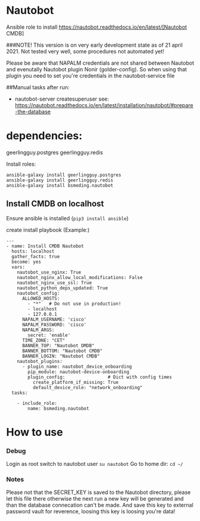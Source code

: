 Nautobot
=====

Ansible role to install https://nautobot.readthedocs.io/en/latest/[Nautobot CMDB]

###NOTE!
This version is on very early development state as of 21 april 2021.
Not tested very well, some procedures not automated yet!

Please be aware that NAPALM credentials are not shared between Nautobot and evenutally Nautobot plugin Nonir (golder-config). So when using that plugin you need to set you're credentials in the nautobot-service file

##Manual tasks after run:
* nautobot-server createsuperuser
see: https://nautobot.readthedocs.io/en/latest/installation/nautobot/#prepare-the-database


# dependencies:
geerlingguy.postgres
geerlingguy.redis

Install roles:
```
ansible-galaxy install geerlingguy.postgres
ansible-galaxy install geerlingguy.redis
ansible-galaxy install bsmeding.nautobot
```

## Install CMDB on localhost
Ensure ansible is installed (`pip3 install ansible`)

create install playbook (Example:)
```
---
- name: Install CMDB Nautobot
  hosts: localhost
  gather_facts: true
  become: yes
  vars:
    nautobot_use_nginx: True
    nautobot_nginx_allow_local_modifications: False
    nautobot_nginx_use_ssl: True
    nautobot_python_deps_updated: True
    nautobot_config:
      ALLOWED_HOSTS:
        - "*"   # Do not use in production!
        - localhost
        - 127.0.0.1
      NAPALM_USERNAME: 'cisco'
      NAPALM_PASSWORD: 'cisco'
      NAPALM_ARGS:
        secret: 'enable'
      TIME_ZONE: "CET"
      BANNER_TOP: "Nautobot DMDB"
      BANNER_BOTTOM: "Nautobot CMDB"
      BANNER_LOGIN: "Nautobot CMDB"
    nautobot_plugins:
      - plugin_name: nautobot_device_onboarding
        pip_module: nautobot-device-onboarding
        plugin_config:                # Dict with config times
          create_platform_if_missing: True
          default_device_role: "network_onboarding"
  tasks:

    - include_role:
        name: bsmeding.nautobot

```


# How to use


### Debug
Login as root
switch to nautobot user `su nautobot`
Go to home dir: `cd ~/`


### Notes
Please not that the SECRET_KEY is saved to the Nautobot directory, please let this file there otherwise the next run a new key will be generated and than the database connecation can't be made.
And save this key to external password vault for reverence, loosing this key is loosing you're data!

